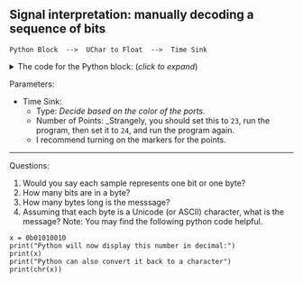 ## Signal interpretation: manually decoding a sequence of bits

```
Python Block  -->  UChar to Float  -->  Time Sink
```

<details><summary>The code for the Python block: (<i>click to expand</i>)</summary>

Note: this code is not meant to be readable. Rather, the goal of this exercise is to explore the mystery signal using the Time Sink, Waterfall sink, etc.

```python3
import numpy as np
from gnuradio import gr



name = "Mystery Signal: small bit sequence"
out_sig_port_0 = np.uint8


class blk(gr.basic_block):

    def __init__(self):
        gr.basic_block.__init__(
            self,
            name=name,
            in_sig=[],
            out_sig=[out_sig_port_0]
        )
        
        self.state_content = [0, 1, 0, 1, 1, 0, 0, 1, 0, 1, 0, 0, 0, 1, 0, 1, 0, 1, 0, 1, 0, 0, 1, 1]
        self.current_idx = 0
        

    def general_work(self, input_items, output_items):
        if self.current_idx >= len(self.state_content):
            return 0

        output_items[0][0] = self.state_content[self.current_idx]
        self.current_idx += 1
        return 1
  
```
</details>

Parameters:
- Time Sink:
  - Type: _Decide based on the color of the ports._
  - Number of Points: _Strangely, you should set this to `23`, run the program, then set it to `24`, and run the program again.
  - I recommend turning on the markers for the points.

---

Questions:

1. Would you say each sample represents one bit or one byte?
2. How many bits are in a byte?
3. How many bytes long is the messsage?
4. Assuming that each byte is a Unicode (or ASCII) character, what is the message? Note: You may find the following python code helpful.

```python3
x = 0b01010010
print("Python will now display this number in decimal:")
print(x)
print("Python can also convert it back to a character")
print(chr(x))
```
